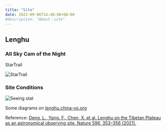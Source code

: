 ```yaml
---
title: "Site"
date: 2022-09-06T14:40:06+08:00
#description: "About：site"
---
```


## Lenghu

### All Sky Cam of the Night

StarTrail

![StarTrail](/images/startrail3.jpg)

### Site Conditions

![Seeing stat](/images/seeing.png)

Some diagrams on [lenghu.china-vo.org](http://lenghu.china-vo.org/)

Reference: [Deng, L., Yang, F., Chen, X. et al. Lenghu on the Tibetan Plateau as an astronomical observing site. Nature 596, 353–356 (2021).](https://doi.org/10.1038/s41586-021-03711-z)